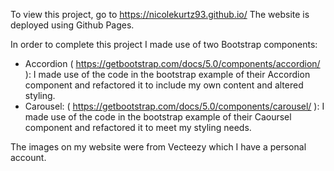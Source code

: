To view this project, go to https://nicolekurtz93.github.io/
The website is deployed using Github Pages.

In order to complete this project I made use of two Bootstrap components:

- Accordion ( https://getbootstrap.com/docs/5.0/components/accordion/ ): I made use of the code in the bootstrap example of their
  Accordion component and refactored it to include my own content and altered styling.
- Carousel: ( https://getbootstrap.com/docs/5.0/components/carousel/ ): I made use of the code in the bootstrap example of their
  Caoursel component and refactored it to meet my styling needs.

The images on my website were from Vecteezy which I have a personal account.
